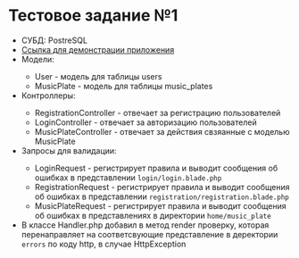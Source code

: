 <h1>Тестовое задание №1</h1>
<ul>
  <li>СУБД: PostreSQL</li>
  <li>
    <a href="http://blooming-scrubland-23442.herokuapp.com/">Ссылка для демонстрации приложения</a>
  </li>
  <li>Модели:</li>
  <ul>
    <li>User - модель для таблицы users</li>
    <li>MusicPlate - модель для таблицы music_plates</li>
  </ul>
  <li>Контроллеры:</li>
  <ul>
    <li>RegistrationController - отвечает за регистрацию пользователей</li>
    <li>LoginController - отвечает за авторизацию пользователей</li>
    <li>MusicPlateController - отвечает за действия свзяанные с моделью MusicPlate</li>
  </ul>
  <li>Запросы для валидации:</li>
    <ul>
    <li>LoginRequest - регистрирует правила и выводит сообщения об ошибках в представлении <code>login/login.blade.php</code></li>
    <li>RegistrationRequest - регистрирует правила и выводит сообщения об ошибках в представлении <code>registration/registration.blade.php</code></li>
    <li>MusicPlateRequest - регистрирует правила и выводит сообщения об ошибках в представлениях в директории <code>home/music_plate</code></li>
  </ul>
  <li>В классе Handler.php добавил в метод render проверку, которая перенаправляет на соответсвующие представление в деректории <code>errors</code> по коду http, в случае HttpException</li>
</ul>
